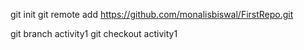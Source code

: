 git init
git remote add https://github.com/monalisbiswal/FirstRepo.git


git branch activity1
git checkout activity1
